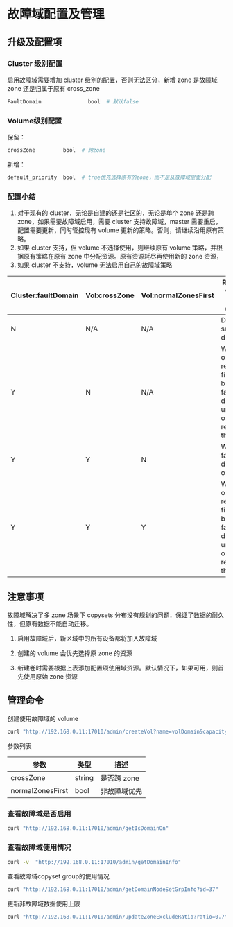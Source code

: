 # 故障域配置及管理

## 升级及配置项

### Cluster 级别配置

启用故障域需要增加 cluster 级别的配置，否则无法区分，新增 zone 是故障域 zone 还是归属于原有 cross_zone

```bash
FaultDomain               bool  # 默认false
```

### Volume级别配置

保留：

```bash
crossZone         bool  # 跨zone
```

新增：

```bash
default_priority  bool  # true优先选择原有的zone，而不是从故障域里面分配
```

### 配置小结

1.  对于现有的 cluster，无论是自建的还是社区的，无论是单个 zone 还是跨 zone，如果需要故障域启用，需要 cluster 支持故障域，master 需要重启，配置需要更新，同时管控现有 volume 更新的策略。否则，请继续沿用原有策略。
2.  如果 cluster 支持，但 volume 不选择使用，则继续原有 volume 策略，并根据原有策略在原有 zone 中分配资源。原有资源耗尽再使用新的 zone 资源，
3.  如果 cluster 不支持，volume 无法启用自己的故障域策略

| Cluster:faultDomain | Vol:crossZone | Vol:normalZonesFirst | Rules for volume to use domain                                                |
|---------------------|---------------|----------------------|-------------------------------------------------------------------------------|
| N                   | N/A           | N/A                  | Do not support domain                                                         |
| Y                   | N             | N/A                  | Write origin resources first before fault domain until origin reach threshold |
| Y                   | Y             | N                    | Write fault domain only                                                       |
| Y                   | Y             | Y                    | Write origin resources first before fault domain until origin reach threshold |

## 注意事项

故障域解决了多 zone 场景下 copysets 分布没有规划的问题，保证了数据的耐久性，但原有数据不能自动迁移。

1. 启用故障域后，新区域中的所有设备都将加入故障域

2. 创建的 volume 会优先选择原 zone 的资源

3. 新建卷时需要根据上表添加配置项使用域资源。默认情况下，如果可用，则首先使用原始 zone 资源

## 管理命令

创建使用故障域的 volume

```bash
curl "http://192.168.0.11:17010/admin/createVol?name=volDomain&capacity=1000&owner=cfs&crossZone=true&normalZonesFirst=false"
```

参数列表

| 参数               | 类型     | 描述      |
|------------------|--------|---------|
| crossZone        | string | 是否跨 zone |
| normalZonesFirst | bool   | 非故障域优先  |

### 查看故障域是否启用

```bash
curl "http://192.168.0.11:17010/admin/getIsDomainOn"
```

### 查看故障域使用情况

```bash
curl -v  "http://192.168.0.11:17010/admin/getDomainInfo"
```

查看故障域copyset group的使用情况

```bash
curl "http://192.168.0.11:17010/admin/getDomainNodeSetGrpInfo?id=37"
```

更新非故障域数据使用上限

```bash
curl "http://192.168.0.11:17010/admin/updateZoneExcludeRatio?ratio=0.7"
```